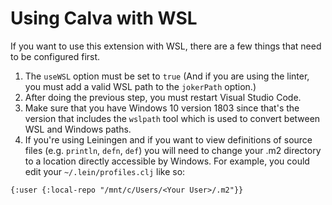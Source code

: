 # Using Calva with WSL

If you want to use this extension with WSL, there are a few things that need to be configured first.

1. The `useWSL` option must be set to `true` (And if you are using the linter, you must add a valid WSL path to the `jokerPath` option.)
2. After doing the previous step, you must restart Visual Studio Code.
3. Make sure that you have Windows 10 version 1803 since that's the version that includes the `wslpath` tool which is used to convert between WSL and Windows paths.
4. If you're using Leiningen and if you want to view definitions of source files (e.g. `println`, `defn`, `def`) you will need to change your .m2 directory to a location directly accessible by Windows. For example, you could edit your `~/.lein/profiles.clj` like so:
```
{:user {:local-repo "/mnt/c/Users/<Your User>/.m2"}}
```